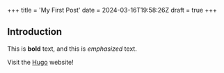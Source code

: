 +++
title = 'My First Post'
date = 2024-03-16T19:58:26Z
draft = true
+++


## Introduction

This is **bold** text, and this is *emphasized* text.

Visit the [Hugo](https://gohugo.io) website!

